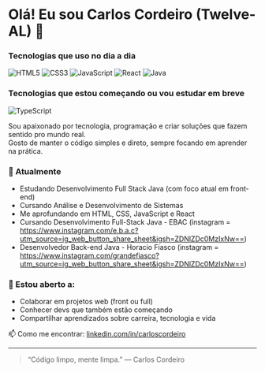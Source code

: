 # Olá! Eu sou Carlos Cordeiro (Twelve-AL) 🚀

### Tecnologias que uso no dia a dia  
![HTML5](https://img.shields.io/badge/HTML5-E34F26?style=for-the-badge&logo=html5&logoColor=white)
![CSS3](https://img.shields.io/badge/CSS3-1572B6?style=for-the-badge&logo=css3&logoColor=white)
![JavaScript](https://img.shields.io/badge/JavaScript-F7DF1E?style=for-the-badge&logo=javascript&logoColor=black)
![React](https://img.shields.io/badge/React-20232A?style=for-the-badge&logo=react&logoColor=61DAFB)
![Java](https://img.shields.io/badge/Java-007396?style=for-the-badge&logo=java&logoColor=white)

### Tecnologias que estou começando ou vou estudar em breve  
![TypeScript](https://img.shields.io/badge/TypeScript-007ACC?style=for-the-badge&logo=typescript&logoColor=white)

Sou apaixonado por tecnologia, programação e criar soluções que fazem sentido pro mundo real.  
Gosto de manter o código simples e direto, sempre focando em aprender na prática.

### 🎯 Atualmente
- Estudando Desenvolvimento Full Stack Java (com foco atual em front-end)
- Cursando Análise e Desenvolvimento de Sistemas
- Me aprofundando em HTML, CSS, JavaScript e React
- Cursando Desenvolvimento Full-Stack Java - EBAC (instagram = https://www.instagram.com/e.b.a.c?utm_source=ig_web_button_share_sheet&igsh=ZDNlZDc0MzIxNw==)
- Desenvolvedor Back-end Java - Horacio Fiasco (instagram = https://www.instagram.com/grandefiasco?utm_source=ig_web_button_share_sheet&igsh=ZDNlZDc0MzIxNw==)

### 🤝 Estou aberto a:
- Colaborar em projetos web (front ou full)
- Conhecer devs que também estão começando
- Compartilhar aprendizados sobre carreira, tecnologia e vida

📫 Como me encontrar: [linkedin.com/in/carloscordeiro](www.linkedin.com/in/carlos-alberto-cordeiro-5153291a2)

---

> “Código limpo, mente limpa.” — Carlos Cordeiro
